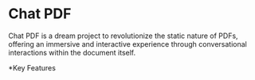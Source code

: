# Chat PDF
Chat PDF is a dream project to revolutionize the static nature of PDFs, offering an immersive and interactive experience through conversational interactions within the document itself.

*Key Features
